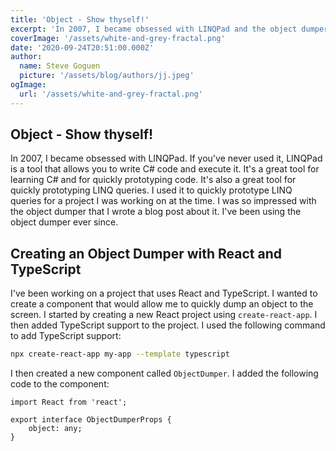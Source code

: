 ```yaml
---
title: 'Object - Show thyself!'
excerpt: 'In 2007, I became obsessed with LINQPad and the object dumper.'
coverImage: '/assets/white-and-grey-fractal.png'
date: '2020-09-24T20:51:00.000Z'
author:
  name: Steve Goguen
  picture: '/assets/blog/authors/jj.jpeg'
ogImage:
  url: '/assets/white-and-grey-fractal.png'
---
```


## Object - Show thyself!

In 2007, I became obsessed with LINQPad.  If you've never used it, LINQPad is a tool that allows you to write C# code and execute it.  It's a great tool for learning C# and for quickly prototyping code.  It's also a great tool for quickly prototyping LINQ queries.  I used it to quickly prototype LINQ queries for a project I was working on at the time.  I was so impressed with the object dumper that I wrote a blog post about it.  I've been using the object dumper ever since.

## Creating an Object Dumper with React and TypeScript

I've been working on a project that uses React and TypeScript.  I wanted to create a component that would allow me to quickly dump an object to the screen.  I started by creating a new React project using `create-react-app`.  I then added TypeScript support to the project.  I used the following command to add TypeScript support:

```bash
npx create-react-app my-app --template typescript
```

I then created a new component called `ObjectDumper`.  I added the following code to the component:

```tsx
import React from 'react';

export interface ObjectDumperProps {
    object: any;
}
```